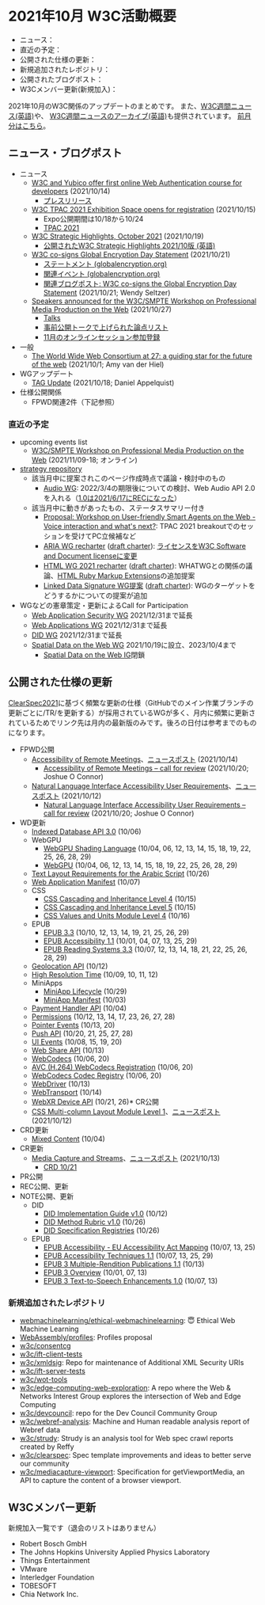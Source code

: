 # 2021年10月 W3C活動概要

- ニュース：
- 直近の予定：
- 公開された仕様の更新：
- 新規追加されたレポジトリ：
- 公開されたブログポスト：
- W3Cメンバー更新(新規加入)：

2021年10月のW3C関係のアップデートのまとめです。
また、[W3C週間ニュース(英語)](https://www.w3.org/News/Public/)や、
[W3C週間ニュースのアーカイブ(英語)](https://lists.w3.org/Archives/Public/w3c-announce/2021OctDec/subject.html)も提供されています。
[前月分はこちら](202109.md)。

## ニュース・ブログポスト

* ニュース
  * [W3C and Yubico offer first online Web Authentication course for developers](https://www.w3.org/blog/news/archives/9282) (2021/10/14)
    * [プレスリリース](https://www.w3.org/2021/10/pressrelease-webauthn-mooc.html.en)
  * [W3C TPAC 2021 Exhibition Space opens for registration](https://www.w3.org/blog/news/archives/9288) (2021/10/15)
    * Expo公開期間は10/18から10/24
    * [TPAC 2021](https://www.w3.org/2021/10/TPAC/)
  * [W3C Strategic Highlights, October 2021](https://www.w3.org/blog/news/archives/9295) (2021/10/19)
    * [公開されたW3C Strategic Highlights 2021/10版 (英語)](https://www.w3.org/2021/10/w3c-highlights/Overview)
  * [W3C co-signs Global Encryption Day Statement](https://www.w3.org/blog/news/archives/9298) (2021/10/21)
    * [ステートメント (globalencryption.org)](https://ged.globalencryption.org/statement/)
    * [関連イベント (globalencryption.org)](https://ged.globalencryption.org/events/)
    * [関連ブログポスト: W3C co-signs the Global Encryption Day Statement](https://www.w3.org/blog/2021/10/w3c-co-signs-the-global-encryption-day-statement/) (2021/10/21; Wendy Seltzer)
  * [Speakers announced for the W3C/SMPTE Workshop on Professional Media Production on the Web](https://www.w3.org/blog/news/archives/9303) (2021/10/27)
    * [Talks](https://www.w3.org/2021/03/media-production-workshop/talks)
    * [事前公開トークで上げられた論点リスト](https://github.com/w3c/media-production-workshop/issues)
    * [11月のオンラインセッション参加登録](https://www.w3.org/2002/09/wbs/1/media-production-ws-2021/)
* 一般
  * [The World Wide Web Consortium at 27: a guiding star for the future of the web](https://www.w3.org/blog/2021/10/the-world-wide-web-consortium-a-guiding-vision-for-the-future-of-the-web/) (2021/10/1; Amy van der Hiel)
* WGアップデート
  * [TAG Update](https://www.w3.org/blog/2021/10/tag-update/) (2021/10/18; Daniel Appelquist)
* 仕様公開関係
  * FPWD関連2件（下記参照）

### 直近の予定

* upcoming events list
  * [W3C/SMPTE Workshop on Professional Media Production on the Web](https://www.w3.org/2021/03/media-production-workshop/) (2021/11/09-18; オンライン)
* [strategy repository](https://github.com/w3c/strategy/issues)
  * 該当月中に提案されこのページ作成時点で議論・検討中のもの
    * [Audio WG](https://github.com/w3c/strategy/issues/289): 2022/3/4の期限後についての検討、Web Audio API 2.0を入れる（[1.0は2021/6/17にRECになった](https://www.w3.org/TR/2021/REC-webaudio-20210617/)）
  * 該当月中に動きがあったもの、ステータスサマリー付き
    * [Proposal: Workshop on User-friendly Smart Agents on the Web - Voice interaction and what's next?](https://github.com/w3c/strategy/issues/221): TPAC 2021 breakoutでのセッションを受けてPC立候補など
    * [ARIA WG recharter](https://github.com/w3c/strategy/issues/282) ([draft charter](https://raw.githack.com/w3c/aria/charter-2021/charter.html)): [ライセンスをW3C Software and Document licenseに変更](https://lists.w3.org/Archives/Public/public-aria-admin/2021Oct/0006.html)
    * [HTML WG 2021 recharter](https://github.com/w3c/strategy/issues/284) ([draft charter](https://w3c.github.io/charter-drafts/html-2021.html)): WHATWGとの関係の議論、[HTML Ruby Markup Extensions](https://www.w3.org/TR/html-ruby-extensions/)の追加提案
    * [Linked Data Signature WG提案](https://github.com/w3c/strategy/issues/262) ([draft charter](https://w3c.github.io/lds-wg-charter/index.html)): WGのターゲットをどうするかについての提案が追加
* WGなどの憲章策定・更新によるCall for Participation
  * [Web Application Security WG](https://www.w3.org/2019/03/webappsec-2019-charter.html) 2021/12/31まで延長
  * [Web Applications WG](https://www.w3.org/2020/12/webapps-wg-charter.html) 2021/12/31まで延長
  * [DID WG](https://www.w3.org/2020/12/did-wg-charter.html) 2021/12/31まで延長
  * [Spatial Data on the Web WG](https://www.w3.org/2021/10/sdw-charter.html) 2021/10/19に設立、2023/10/4まで
    * [Spatial Data on the Web IG](https://www.w3.org/2017/sdwig/)閉鎖

## 公開された仕様の更新

[ClearSpec2021](https://github.com/w3c/tr-pages/blob/main/clearspec2021.md)に基づく頻繁な更新の仕様（GitHubでのメイン作業ブランチの更新ごとに/TR/を更新する）が採用されているWGが多く、月内に頻繁に更新されているためでリンク先は月内の最新版のみです。後ろの日付は参考までのものになります。


* FPWD公開
  * [Accessibility of Remote Meetings](https://www.w3.org/TR/2021/WD-remote-meetings-20211014/)、[ニュースポスト](https://www.w3.org/blog/news/archives/9286) (2021/10/14)
    * [Accessibility of Remote Meetings – call for review](https://www.w3.org/blog/2021/10/accessibility-of-remote-meetings-call-for-review/) (2021/10/20; Joshue O Connor)
  * [Natural Language Interface Accessibility User Requirements](https://www.w3.org/TR/2021/WD-naur-20211012/)、[ニュースポスト](https://www.w3.org/blog/news/archives/9275) (2021/10/12)
    * [Natural Language Interface Accessibility User Requirements – call for review](https://www.w3.org/blog/2021/10/natural-language-interface-accessibility-user-requirements-call-for-review/) (2021/10/20; Joshue O Connor)
* WD更新
  * [Indexed Database API 3.0](https://www.w3.org/TR/2021/WD-IndexedDB-3-20211006/) (10/06)
  * WebGPU
    * [WebGPU Shading Language](https://www.w3.org/TR/2021/WD-WGSL-20211029/) (10/04, 06, 12, 13, 14, 15, 18, 19, 22, 25, 26, 28, 29)
    * [WebGPU](https://www.w3.org/TR/2021/WD-webgpu-20211029/) (10/04, 06, 12, 13, 14, 15, 18, 19, 22, 25, 26, 28, 29)
  * [Text Layout Requirements for the Arabic Script](https://www.w3.org/TR/2021/WD-alreq-20211026/) (10/26)
  * [Web Application Manifest](https://www.w3.org/TR/2021/WD-appmanifest-20211007/) (10/07)
  * CSS
    * [CSS Cascading and Inheritance Level 4](https://www.w3.org/TR/2021/WD-css-cascade-4-20211015/) (10/15)
    * [CSS Cascading and Inheritance Level 5](https://www.w3.org/TR/2021/WD-css-cascade-5-20211015/) (10/15)
    * [CSS Values and Units Module Level 4](https://www.w3.org/TR/2021/WD-css-values-4-20211016/) (10/16)
  * EPUB
    * [EPUB 3.3](https://www.w3.org/TR/2021/WD-epub-33-20211029/) (10/10, 12, 13, 14, 19, 21, 25, 26, 29)
    * [EPUB Accessibility 1.1](https://www.w3.org/TR/2021/WD-epub-a11y-11-20211029/) (10/01, 04, 07, 13, 25, 29)
    * [EPUB Reading Systems 3.3](https://www.w3.org/TR/2021/WD-epub-rs-33-20211029/) (10/07, 12, 13, 14, 18, 21, 22, 25, 26, 28, 29)
  * [Geolocation API](https://www.w3.org/TR/2021/WD-geolocation-20211012/) (10/12)
  * [High Resolution Time](https://www.w3.org/TR/2021/WD-hr-time-3-20211012/) (10/09, 10, 11, 12)
  * MiniApps
    * [MiniApp Lifecycle](https://www.w3.org/TR/2021/WD-miniapp-lifecycle-20211029/) (10/29)
    * [MiniApp Manifest](https://www.w3.org/TR/2021/WD-miniapp-manifest-20211003/) (10/03)
  * [Payment Handler API](https://www.w3.org/TR/2021/WD-payment-handler-20211004/) (10/04)
  * [Permissions](https://www.w3.org/TR/2021/WD-permissions-20211028/) (10/12, 13, 14, 17, 23, 26, 27, 28)
  * [Pointer Events](https://www.w3.org/TR/2021/WD-pointerevents3-20211020/) (10/13, 20)
  * [Push API](https://www.w3.org/TR/2021/WD-push-api-20211028/) (10/20, 21, 25, 27, 28)
  * [UI Events](https://www.w3.org/TR/2021/WD-uievents-20211020/) (10/08, 15, 19, 20)
  * [Web Share API](https://www.w3.org/TR/2021/WD-web-share-20211013/) (10/13)
  * [WebCodecs](https://www.w3.org/TR/2021/WD-webcodecs-20211020/) (10/06, 20)
  * [AVC (H.264) WebCodecs Registration](https://www.w3.org/TR/2021/WD-webcodecs-avc-codec-registration-20211020/) (10/06, 20)
  * [WebCodecs Codec Registry](https://www.w3.org/TR/2021/WD-webcodecs-codec-registry-20211020/) (10/06, 20)
  * [WebDriver](https://www.w3.org/TR/2021/WD-webdriver2-20211013/) (10/13)
  * [WebTransport](https://www.w3.org/TR/2021/WD-webtransport-20211014/) (10/14)
  * [WebXR Device API](https://www.w3.org/TR/2021/WD-webxr-20211026/) (10/21, 26)* CR公開
  * [CSS Multi-column Layout Module Level 1](https://www.w3.org/TR/2021/CR-css-multicol-1-20211012/)、[ニュースポスト](https://www.w3.org/blog/news/archives/9277) (2021/10/12)
* CRD更新
  * [Mixed Content](https://www.w3.org/TR/2021/CRD-mixed-content-20211004/) (10/04)
* CR更新
  * [Media Capture and Streams](https://www.w3.org/TR/2021/CR-mediacapture-streams-20211013/)、[ニュースポスト](https://www.w3.org/blog/news/archives/9280) (2021/10/13)
    * [CRD 10/21](https://www.w3.org/TR/2021/CRD-mediacapture-streams-20211021/)
* PR公開
* REC公開、更新
* NOTE公開、更新
  * DID
    * [DID Implementation Guide v1.0](https://www.w3.org/TR/2021/NOTE-did-imp-guide-20211012/) (10/12)
    * [DID Method Rubric v1.0](https://www.w3.org/TR/2021/NOTE-did-rubric-20211026/) (10/26)
    * [DID Specification Registries](https://www.w3.org/TR/2021/NOTE-did-spec-registries-20211026/) (10/26)
  * EPUB
    * [EPUB Accessibility - EU Accessibility Act Mapping](https://www.w3.org/TR/2021/NOTE-epub-a11y-eaa-mapping-20211025/) (10/07, 13, 25)
    * [EPUB Accessibility Techniques 1.1](https://www.w3.org/TR/2021/NOTE-epub-a11y-tech-11-20211029/) (10/07, 13, 25, 29)
    * [EPUB 3 Multiple-Rendition Publications 1.1](https://www.w3.org/TR/2021/NOTE-epub-multi-rend-11-20211013/) (10/13)
    * [EPUB 3 Overview](https://www.w3.org/TR/2021/NOTE-epub-overview-33-20211013/) (10/01, 07, 13)
    * [EPUB 3 Text-to-Speech Enhancements 1.0](https://www.w3.org/TR/2021/NOTE-epub-tts-10-20211013/) (10/07, 13)

### 新規追加されたレポジトリ

* [webmachinelearning/ethical-webmachinelearning](https://github.com/webmachinelearning/ethical-webmachinelearning): 😇 Ethical Web Machine Learning
* [WebAssembly/profiles](https://github.com/WebAssembly/profiles): Profiles proposal
* [w3c/consentcg](https://github.com/w3c/consentcg)
* [w3c/ift-client-tests](https://github.com/w3c/ift-client-tests)
* [w3c/xmldsig](https://github.com/w3c/xmldsig): Repo for maintenance of  Additional XML Security URIs
* [w3c/ift-server-tests](https://github.com/w3c/ift-server-tests)
* [w3c/wot-tools](https://github.com/w3c/wot-tools)
* [w3c/edge-computing-web-exploration](https://github.com/w3c/edge-computing-web-exploration): A repo where the Web & Networks Interest Group explores the intersection of Web and Edge Computing
* [w3c/devcouncil](https://github.com/w3c/devcouncil): repo for the Dev Council Community Group
* [w3c/webref-analysis](https://github.com/w3c/webref-analysis): Machine and Human readable analysis report of Webref data
* [w3c/strudy](https://github.com/w3c/strudy): Strudy is an analysis tool for Web spec crawl reports created by Reffy
* [w3c/clearspec](https://github.com/w3c/clearspec): Spec template improvements and ideas to better serve our community
* [w3c/mediacapture-viewport](https://github.com/w3c/mediacapture-viewport): Specification for getViewportMedia, an API to capture the content of a browser viewport.

## W3Cメンバー更新

新規加入一覧です（退会のリストはありません）

* Robert Bosch GmbH
* The Johns Hopkins University Applied Physics Laboratory
* Things Entertainment
* VMware
* Interledger Foundation
* TOBESOFT
* Chia Network Inc.
